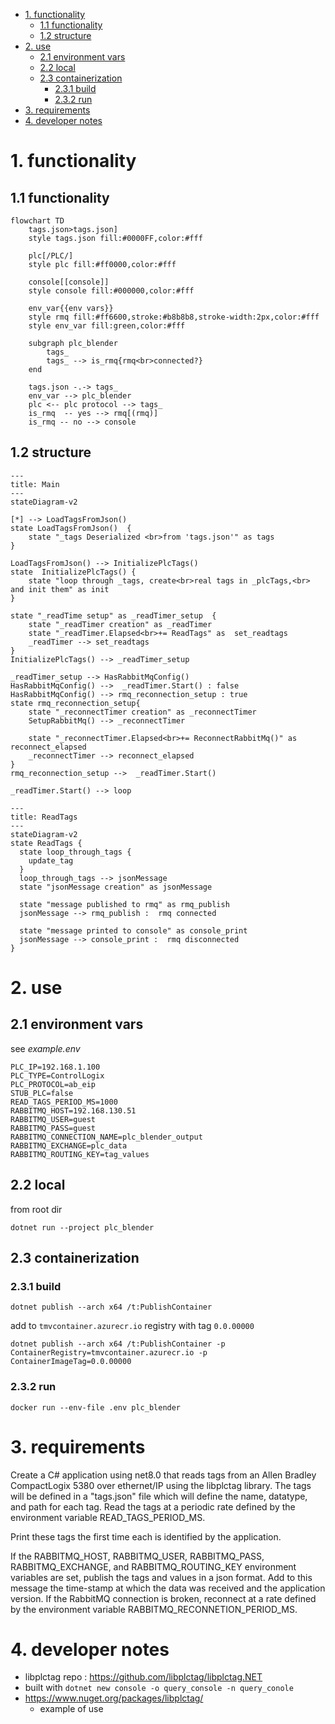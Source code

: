 - [1. functionality](#1-functionality)
  - [1.1 functionality](#11-functionality)
  - [1.2 structure](#12-structure)
- [2. use](#2-use)
  - [2.1 environment vars](#21-environment-vars)
  - [2.2 local](#22-local)
  - [2.3 containerization](#23-containerization)
      - [2.3.1 build](#231-build)
      - [2.3.2 run](#232-run)
- [3. requirements](#3-requirements)
- [4. developer notes](#4-developer-notes)

# 1. functionality
## 1.1 functionality
``` mermaid
flowchart TD
    tags.json>tags.json]
    style tags.json fill:#0000FF,color:#fff

    plc[/PLC/]
    style plc fill:#ff0000,color:#fff

    console[[console]]
    style console fill:#000000,color:#fff

    env_var{{env vars}}
    style rmq fill:#ff6600,stroke:#b8b8b8,stroke-width:2px,color:#fff
    style env_var fill:green,color:#fff

    subgraph plc_blender
        tags_
        tags_ --> is_rmq{rmq<br>connected?}
    end

    tags.json -.-> tags_
    env_var --> plc_blender
    plc <-- plc protocol --> tags_
    is_rmq  -- yes --> rmq[(rmq)]
    is_rmq -- no --> console
```

## 1.2 structure
```mermaid
---
title: Main
---
stateDiagram-v2

[*] --> LoadTagsFromJson()
state LoadTagsFromJson()  {
    state "_tags Deserialized <br>from 'tags.json'" as tags
}

LoadTagsFromJson() --> InitializePlcTags()
state  InitializePlcTags() {
    state "loop through _tags, create<br>real tags in _plcTags,<br> and init them" as init
}   

state "_readTime setup" as _readTimer_setup  {
    state "_readTimer creation" as _readTimer
    state "_readTimer.Elapsed<br>+= ReadTags" as  set_readtags
    _readTimer --> set_readtags
}
InitializePlcTags() --> _readTimer_setup

_readTimer_setup --> HasRabbitMqConfig()
HasRabbitMqConfig() -->  _readTimer.Start() : false
HasRabbitMqConfig() --> rmq_reconnection_setup : true
state rmq_reconnection_setup{
    state "_reconnectTimer creation" as _reconnectTimer
    SetupRabbitMq() --> _reconnectTimer

    state "_reconnectTimer.Elapsed<br>+= ReconnectRabbitMq()" as reconnect_elapsed
    _reconnectTimer --> reconnect_elapsed
}
rmq_reconnection_setup -->  _readTimer.Start()

_readTimer.Start() --> loop
```

```mermaid
---
title: ReadTags
---
stateDiagram-v2
state ReadTags {
  state loop_through_tags {
    update_tag
  }
  loop_through_tags --> jsonMessage
  state "jsonMessage creation" as jsonMessage

  state "message published to rmq" as rmq_publish
  jsonMessage --> rmq_publish :  rmq connected

  state "message printed to console" as console_print
  jsonMessage --> console_print :  rmq disconnected
}
```

# 2. use

## 2.1 environment vars
see *example.env*
```
PLC_IP=192.168.1.100
PLC_TYPE=ControlLogix
PLC_PROTOCOL=ab_eip
STUB_PLC=false
READ_TAGS_PERIOD_MS=1000
RABBITMQ_HOST=192.168.130.51
RABBITMQ_USER=guest
RABBITMQ_PASS=guest
RABBITMQ_CONNECTION_NAME=plc_blender_output
RABBITMQ_EXCHANGE=plc_data
RABBITMQ_ROUTING_KEY=tag_values
```

## 2.2 local
from root dir
```
dotnet run --project plc_blender
```

## 2.3 containerization
### 2.3.1 build
```
dotnet publish --arch x64 /t:PublishContainer
```

add to `tmvcontainer.azurecr.io` registry with tag `0.0.00000`
```
dotnet publish --arch x64 /t:PublishContainer -p ContainerRegistry=tmvcontainer.azurecr.io -p ContainerImageTag=0.0.00000
```

###  2.3.2 run
```
docker run --env-file .env plc_blender
```

# 3. requirements
Create a C# application using net8.0 that reads tags from an Allen Bradley CompactLogix 5380 over ethernet/IP using the libplctag library.  The tags will be defined in a "tags.json" file which will define the name, datatype, and path for each tag.  Read the tags at a periodic rate defined by the environment variable READ_TAGS_PERIOD_MS.

Print these tags the first time each is identified by the application.

If the RABBITMQ_HOST, RABBITMQ_USER, RABBITMQ_PASS, RABBITMQ_EXCHANGE, and RABBITMQ_ROUTING_KEY environment variables are set, publish the tags and values in a json format.  Add to this message the time-stamp at which the data was received and the application version.  If the RabbitMQ connection is broken, reconnect at a rate defined by the environment variable RABBITMQ_RECONNETION_PERIOD_MS.


# 4. developer notes
- libplctag repo : https://github.com/libplctag/libplctag.NET
- built with `dotnet new console -o query_console -n query_conole`
- https://www.nuget.org/packages/libplctag/
  - example of use